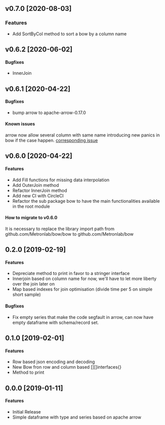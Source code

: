 v0.7.0 [2020-08-03]
-------------------

### Features
- Add SortByCol method to sort a bow by a column name

v0.6.2 [2020-06-02]
-------------------

#### Bugfixes
- InnerJoin

v0.6.1 [2020-04-22]
-------------------

#### Bugfixes
- bump arrow to apache-arrow-0.17.0

#### Known issues
arrow now allow several column with same name introducing new panics in bow if the case happen. 
[corresponding issue](https://github.com/Metronlab/bow/issues/12)

v0.6.0 [2020-04-22]
-------------------

#### Features
- Add Fill functions for missing data interpolation
- Add OuterJoin method
- Refactor InnerJoin method
- Add new CI with CircleCI
- Refactor the sub package bow to have the main functionalities available in the root module

#### How to migrate to v0.6.0
It is necessary to replace the library import path from github.com/Metronlab/bow/bow to github.com/Metronlab/bow

0.2.0 [2019-02-19]
-------------------

#### Features

- Depreciate method to print in favor to a stringer interface
- Innerjoin based on column name for now, we'll have to let more liberty over the join later on
- Map based indexes for join optimisation (divide time per 5 on simple short sample)

#### Bugfixes

- Fix empty series that make the code segfault in arrow, can now have empty dataframe with schema/record set.


0.1.0 [2019-02-01]
-------------------

#### Features

- Row based json encoding and decoding
- New Bow fron row and column based [][]interfaces{}
- Method to print

0.0.0 [2019-01-11]
-------------------

#### Features

- Initial Release
- Simple dataframe with type and series based on apache arrow
